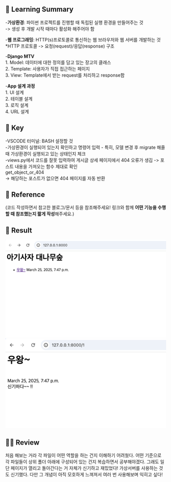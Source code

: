 ## 📌 Learning Summary
-**가상환경**: 파이썬 프로젝트를 진행할 때 독립된 실행 환경을 만들어주는 것  
    -> 생성 후 개발 시작 때마다 활성화 해주어야 함

-**웹 프로그래밍**: HTTP(s)프로토콜로 통신하는 웹 브라우저와 웹 서버를 개발하는 것  
    *HTTP 프로토콜 -> 요청(request)/응답(response) 구조

-**Django MTV**  
    1. Model: 데이터에 대한 정의를 담고 있는 장고의 클래스  
    2. Template: 사용자가 직접 접근하는 페이지  
    3. View: Template에서 받는 request를 처리하고 response함

-**App 설계 과정**  
    1. UI 설계  
    2. 테이블 설계  
    3. 로직 설계  
    4. URL 설계


## 🔑 Key
-VSCODE 터미널: BASH 설정할 것  
-가상환경이 실행되어 있는지 확인하고 명령어 입력 - 특히, 모델 변경 후 migrate 해줄 때 가상환경이 실행되고 있는 상태인지 체크  
-views.py에서 코드를 잘못 입력하여 게시글 상세 페이지에서 404 오류가 생김 -> 포스트 내용을 가져오는 함수 제대로 확인  
    get_object_or_404  
-> 해당하는 포스트가 없으면 404 페이지를 자동 반환



## 📒 Reference
(코드 작성하면서 참고한 블로그/문서 등을 참조해주세요!
링크와 함께 **어떤 기능을 수행할 때 참조했는지 짧게 작성**해주세요.)


## 🔎 Result
![List](.github/List_image.png)
![Detail](.github/Detail_image.png)


## ✍🏻 Review
처음 해보는 거라 각 파일이 어떤 역할을 하는 건지 이해하기 어려웠다. 어떤 기준으로 각 파일들이 상위 폴더 아래에 구성되어 있는 건지 복습하면서 공부해야겠다. 그래도 일단 페이지가 열리고 돌아간다는 거 자체가 신기하고 재밌었다! 가상서버를 사용하는 것도 신기했다. 다만 그 개념이 아직 모호하게 느껴져서 여러 번 사용해보며 익히고 싶다!